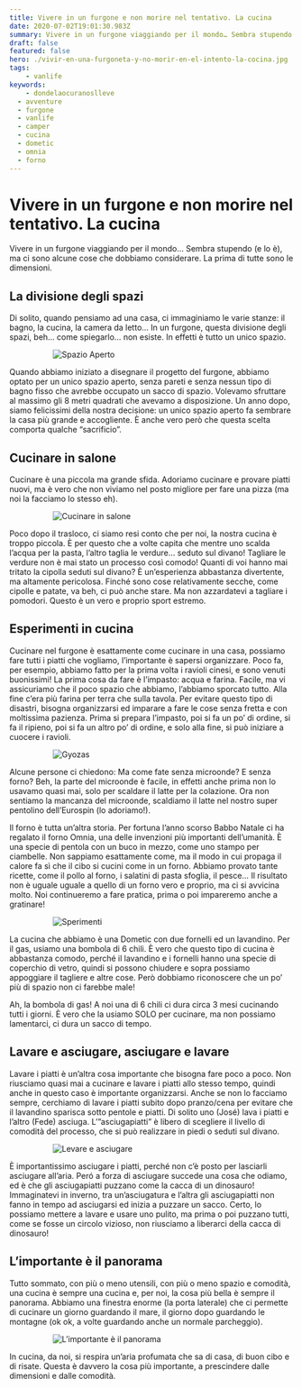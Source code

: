 ```yaml
---
title: Vivere in un furgone e non morire nel tentativo. La cucina
date: 2020-07-02T19:01:30.983Z
summary: Vivere in un furgone viaggiando per il mondo… Sembra stupendo (e lo è), ma ci sono alcune cose che dobbiamo considerare. La prima di tutte sono le dimensioni.
draft: false
featured: false
hero: ./vivir-en-una-furgoneta-y-no-morir-en-el-intento-la-cocina.jpg
tags:
	- vanlife
keywords:
	- dondelaocuranoslleve
  - avventure
  - furgone
  - vanlife
  - camper
  - cucina
  - dometic
  - omnia
  - forno
---
```

# Vivere in un furgone e non morire nel tentativo. La cucina

Vivere in un furgone viaggiando per il mondo… Sembra stupendo (e lo è), ma ci sono alcune cose che dobbiamo considerare. La prima di tutte sono le dimensioni.


## La divisione degli spazi

Di solito, quando pensiamo ad una casa, ci immaginiamo le varie stanze: il bagno, la cucina, la camera da letto… In un furgone, questa divisione degli spazi, beh… come spiegarlo… non esiste. In effetti è tutto un unico spazio.

<div style="max-width:350px;width:auto;margin:0 auto;">

![Spazio Aperto](./images/espacio-abierto_spazio-aperto.jpg)

</div>

Quando abbiamo iniziato a disegnare il progetto del furgone, abbiamo optato per un unico spazio aperto, senza pareti e senza nessun tipo di bagno fisso che avrebbe occupato un sacco di spazio. Volevamo sfruttare al massimo gli 8 metri quadrati che avevamo a disposizione. Un anno dopo, siamo felicissimi della nostra decisione: un unico spazio aperto fa sembrare la casa più grande e accogliente. È anche vero però che questa scelta comporta qualche “sacrificio”.

## Cucinare in salone

Cucinare è una piccola ma grande sfida. Adoriamo cucinare e provare piatti nuovi, ma è vero che non viviamo nel posto migliore per fare una pizza (ma noi la facciamo lo stesso eh).

<div style="max-width:350px;width:auto;margin:0 auto;">

![Cucinare in salone](./images/cocinar-en-el-salon_cucinare-in-salone.jpg)

</div>

Poco dopo il trasloco, ci siamo resi conto che per noi, la nostra cucina è troppo piccola. È per questo che a volte capita che mentre uno scalda l’acqua per la pasta, l’altro taglia le verdure… seduto sul divano! Tagliare le verdure non è mai stato un processo così comodo! Quanti di voi hanno mai tritato la cipolla seduti sul divano? È un’esperienza abbastanza divertente, ma altamente pericolosa. Finché sono cose relativamente secche, come cipolle e patate, va beh, ci può anche stare. Ma non azzardatevi a tagliare i pomodori. Questo è un vero e proprio sport estremo. 

## Esperimenti in cucina

Cucinare nel furgone è esattamente come cucinare in una casa, possiamo fare tutti i piatti che vogliamo, l’importante è sapersi organizzare. Poco fa, per esempio, abbiamo fatto per la prima volta i ravioli cinesi, e sono venuti buonissimi! La prima cosa da fare è l’impasto: acqua e farina. Facile, ma vi assicuriamo che il poco spazio che abbiamo, l’abbiamo sporcato tutto. Alla fine c’era più farina per terra che sulla tavola. Per evitare questo tipo di disastri, bisogna organizzarsi ed imparare a fare le cose senza fretta e con moltissima pazienza. Prima si prepara l’impasto, poi si fa un po’ di ordine, si fa il ripieno, poi si fa un altro po’ di ordine, e solo alla fine, si può iniziare a cuocere i ravioli.

<div style="max-width:350px;width:auto;margin:0 auto;">

![Gyozas](./images/gyozas.jpg)

</div>

Alcune persone ci chiedono: Ma come fate senza microonde? E senza forno? Beh, la parte del microonde è facile, in effetti anche prima non lo usavamo quasi mai, solo per scaldare il latte per la colazione. Ora non sentiamo la mancanza del microonde, scaldiamo il latte nel nostro super pentolino dell’Eurospin (lo adoriamo!).

Il forno è tutta un’altra storia. Per fortuna l’anno scorso Babbo Natale ci ha regalato il forno Omnia, una delle invenzioni più importanti dell’umanità. È una specie di pentola con un buco in mezzo, come uno stampo per ciambelle. Non sappiamo esattamente come, ma il modo in cui propaga il calore fa sì che il cibo si cucini come in un forno. Abbiamo provato tante ricette, come il pollo al forno, i salatini di pasta sfoglia, il pesce… Il risultato non è uguale uguale a quello di un forno vero e proprio, ma ci si avvicina molto. Noi continueremo a fare pratica, prima o poi impareremo anche a gratinare!

<div style="max-width:350px;width:auto;margin:0 auto;">

![Sperimenti](./images/experimentar_sperimenti.jpg)

</div>

La cucina che abbiamo è una Dometic con due fornelli ed un lavandino. Per il gas, usiamo una bombola di 6 chili. È vero che questo tipo di cucina è abbastanza comodo, perché il lavandino e i fornelli hanno una specie di coperchio di vetro, quindi si possono chiudere e sopra possiamo appoggiare il tagliere e altre cose. Però dobbiamo riconoscere che un po’ più di spazio non ci farebbe male!

Ah, la bombola di gas! A noi una di 6 chili ci dura circa 3 mesi cucinando tutti i giorni. È vero che la usiamo SOLO per cucinare, ma non possiamo lamentarci, ci dura un sacco di tempo. 

## Lavare e asciugare, asciugare e lavare

Lavare i piatti è un’altra cosa importante che bisogna fare poco a poco. Non riusciamo quasi mai a cucinare e lavare i piatti allo stesso tempo, quindi anche in questo caso è importante organizzarsi. Anche se non lo facciamo sempre, cerchiamo di lavare i piatti subito dopo pranzo/cena per evitare che il lavandino sparisca sotto pentole e piatti. Di solito uno (José) lava i piatti e l’altro (Fede) asciuga. L’”asciugapiatti” è libero di scegliere il livello di comodità del processo, che si può realizzare in piedi o seduti sul divano.

<div style="max-width:350px;width:auto;margin:0 auto;">

![Levare e asciugare](./images/fregar-y-secar_levare-e-asciugare.jpg)

</div>

È importantissimo asciugare i piatti, perché non c’è posto per lasciarli asciugare all’aria. Peró a forza di asciugare succede una cosa che odiamo, ed è che gli asciugapiatti puzzano come la cacca di un dinosauro! Immaginatevi in inverno, tra un’asciugatura e l’altra gli asciugapiatti non fanno in tempo ad asciugarsi ed inizia a puzzare un sacco. Certo, lo possiamo mettere a lavare e usare uno pulito, ma prima o poi puzzano tutti, come se fosse un circolo vizioso, non riusciamo a liberarci della cacca di dinosauro!

## L’importante è il panorama

Tutto sommato, con più o meno utensili, con più o meno spazio e comodità, una cucina è sempre una cucina e, per noi, la cosa più bella è sempre il panorama. Abbiamo una finestra enorme (la porta laterale) che ci permette di cucinare un giorno guardando il mare, il giorno dopo guardando le montagne (ok ok, a volte guardando anche un normale parcheggio).

<div style="max-width:350px;width:auto;margin:0 auto;">

![L’importante è il panorama](./images/lo-importante-son-las-vistas_l_importante_e_il_panorama.jpg)

</div>

In cucina, da noi, si respira un’aria profumata che sa di casa, di buon cibo e di risate. Questa è davvero la cosa più importante, a prescindere dalle dimensioni e dalle comodità.
